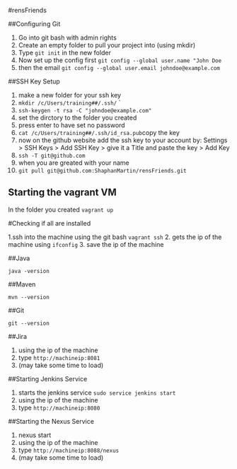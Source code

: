 #rensFriends

##Configuring Git

1. Go into git bash with admin rights 
2. Create an empty folder to pull your project into (using mkdir)
3. Type `git init` in the new folder
4. Now set up the config first `git config --global user.name "John Doe`
5. then the email `git config --global user.email johndoe@example.com`

##SSH Key Setup

1. make a new folder for your ssh key
2. `mkdir /c/Users/training##/.ssh/`  `
3. `ssh-keygen -t rsa -C "johndoe@example.com"`
4.  set the dirctory to the folder you created
5.  press enter to have set no password
6. `cat /c/Users/training##/.ssh/id_rsa.pub`copy the key
7.  now on the github website add the ssh key to your account by: 
    Settings > SSH Keys > Add SSH Key > give it a Title and paste the key > Add Key
8.  `ssh -T git@github.com`
9.  when you are greated with your name
10. `git pull git@github.com:ShaphanMartin/rensFriends.git`

## Starting the vagrant VM
In the folder you created 
`vagrant up`

#Checking if all are installed

1.ssh into the machine using the git bash `vagrant ssh`
2. gets the ip of the machine using `ifconfig`
3. save the ip of the machine

##Java

`java -version`

##Maven

`mvn --version`

##Git

`git --version`

##Jira
1. using the ip of the machine
2. type `http://machineip:8081`
3. (may take some time to load)

##Starting Jenkins Service

1. starts the jenkins service `sudo service jenkins start`
2. using the ip of the machine
3. type `http://machineip:8080`

##Starting the Nexus Service

1. nexus start
2. using the ip of the machine
3. type `http://machineip:8088/nexus`
4. (may take some time to load)
